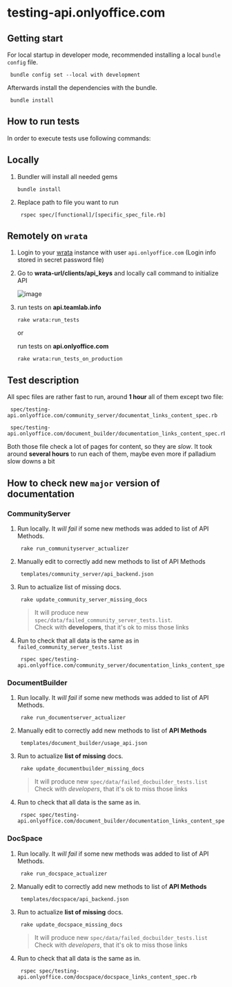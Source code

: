 # testing-api.onlyoffice.com

## Getting start

For local startup in developer mode,
recommended installing a local `bundle config` file.

   ```shell
    bundle config set --local with development
   ```

Afterwards install the dependencies with the bundle.

   ```shell
    bundle install
   ```

## How to run tests

In order to execute tests use following commands:

## Locally

1. Bundler will install all needed gems

   `bundle install`

2. Replace path to file you want to run
  
   ```shell
    rspec spec/[functional]/[specific_spec_file.rb]
   ```

## Remotely on `wrata`

1. Login to your [wrata](<https://github.com/ONLYOFFICE/testing-wrata>) instance
with user `api.onlyoffice.com` (Login info stored in secret password file)

2. Go to **wrata-url/clients/api_keys** and locally call
  command to initialize API

   ![image](https://user-images.githubusercontent.com/668524/203771978-69fcc09a-1f10-4167-99a1-3dcf7f83bfde.png)

3. run tests on **api.teamlab.info**

    `rake wrata:run_tests`

    or

   run tests on **api.onlyoffice.com**

    `rake wrata:run_tests_on_production`

## Test description

All spec files are rather fast to run, around **1 hour** all of them except two file:

   ```shell
    spec/testing-api.onlyoffice.com/community_server/documentat_links_content_spec.rb
   ```

   ```shell
    spec/testing-api.onlyoffice.com/document_builder/documentation_links_content_spec.rb
   ```

Both those file check a lot of pages for content, so they are *slow*.
It took around **several hours** to run each of them, maybe even more if
palladium slow downs a bit

## How to check new `major` version of documentation

### CommunityServer

1. Run locally. It *will fail* if some new methods was added to list of API Methods.

   ```shell
    rake run_communityserver_actualizer 
   ```

2. Manually edit to correctly add new methods to list of API Methods

   ```shell
    templates/community_server/api_backend.json
   ```

3. Run to actualize list of missing docs.  

   ```shell
    rake update_community_server_missing_docs
   ```

   >It will produce new `spec/data/failed_community_server_tests.list`.  
   Check with **developers**, that it's ok to miss those links

4. Run to check that all data is the same as in `failed_community_server_tests.list`

   ```shell
    rspec spec/testing-api.onlyoffice.com/community_server/documentation_links_content_spec.rb`
   ```

### DocumentBuilder

1. Run locally. It *will fail* if some new methods was added to list of API Methods.

   ```shell
    rake run_documentserver_actualizer
   ```

2. Manually edit to correctly add new methods to list of **API Methods**

   ```shell
    templates/document_builder/usage_api.json
   ```

3. Run to actualize **list of missing** docs.

   ```shell
    rake update_documentbuilder_missing_docs
   ```

   >It will produce new `spec/data/failed_docbuilder_tests.list`
    Check with *developers*, that it's ok to miss those links

4. Run to check that all data is the same as in.

   ```shell
    rspec spec/testing-api.onlyoffice.com/document_builder/documentation_links_content_spec.rb
   ```

### DocSpace

1. Run locally. It *will fail* if some new methods was added to list of API Methods.

   ```shell
    rake run_docspace_actualizer
   ```

2. Manually edit to correctly add new methods to list of **API Methods**

   ```shell
    templates/docspace/api_backend.json
   ```

3. Run to actualize **list of missing** docs.

   ```shell
    rake update_docspace_missing_docs
   ```

   >It will produce new `spec/data/failed_docbuilder_tests.list`
   Check with *developers*, that it's ok to miss those links

4. Run to check that all data is the same as in.

   ```shell
    rspec spec/testing-api.onlyoffice.com/docspace/docspace_links_content_spec.rb
   ```
